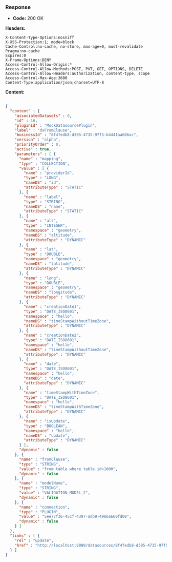 ### Response

* **Code:** 200 OK

**Headers:**

`X-Content-Type-Options:nosniff`  
`X-XSS-Protection:1; mode=block`  
`Cache-Control:no-cache, no-store, max-age=0, must-revalidate`  
`Pragma:no-cache`  
`Expires:0`  
`X-Frame-Options:DENY`  
`Access-Control-Allow-Origin:*`  
`Access-Control-Allow-Methods:POST, PUT, GET, OPTIONS, DELETE`  
`Access-Control-Allow-Headers:authorization, content-type, scope`  
`Access-Control-Max-Age:3600`  
`Content-Type:application/json;charset=UTF-8`  

**Content:**

```json
    
{
  "content" : {
    "associatedDatasets" : 0,
    "id" : 16,
    "pluginId" : "MockDatasourcePlugin",
    "label" : "dsFromClause",
    "businessId" : "8f4fedb8-d395-4735-97f5-b4441aa686ac",
    "version" : "alpha",
    "priorityOrder" : 0,
    "active" : true,
    "parameters" : [ {
      "name" : "mapping",
      "type" : "COLLECTION",
      "value" : [ {
        "name" : "providerId",
        "type" : "LONG",
        "nameDS" : "id",
        "attributeType" : "STATIC"
      }, {
        "name" : "label",
        "type" : "STRING",
        "nameDS" : "name",
        "attributeType" : "STATIC"
      }, {
        "name" : "alt",
        "type" : "INTEGER",
        "namespace" : "geometry",
        "nameDS" : "altitude",
        "attributeType" : "DYNAMIC"
      }, {
        "name" : "lat",
        "type" : "DOUBLE",
        "namespace" : "geometry",
        "nameDS" : "latitude",
        "attributeType" : "DYNAMIC"
      }, {
        "name" : "long",
        "type" : "DOUBLE",
        "namespace" : "geometry",
        "nameDS" : "longitude",
        "attributeType" : "DYNAMIC"
      }, {
        "name" : "creationDate1",
        "type" : "DATE_ISO8601",
        "namespace" : "hello",
        "nameDS" : "timeStampWithoutTimeZone",
        "attributeType" : "DYNAMIC"
      }, {
        "name" : "creationDate2",
        "type" : "DATE_ISO8601",
        "namespace" : "hello",
        "nameDS" : "timeStampWithoutTimeZone",
        "attributeType" : "DYNAMIC"
      }, {
        "name" : "date",
        "type" : "DATE_ISO8601",
        "namespace" : "hello",
        "nameDS" : "date",
        "attributeType" : "DYNAMIC"
      }, {
        "name" : "timeStampWithTimeZone",
        "type" : "DATE_ISO8601",
        "namespace" : "hello",
        "nameDS" : "timeStampWithTimeZone",
        "attributeType" : "DYNAMIC"
      }, {
        "name" : "isUpdate",
        "type" : "BOOLEAN",
        "namespace" : "hello",
        "nameDS" : "update",
        "attributeType" : "DYNAMIC"
      } ],
      "dynamic" : false
    }, {
      "name" : "fromClause",
      "type" : "STRING",
      "value" : "from table where table.id>1000",
      "dynamic" : false
    }, {
      "name" : "modelName",
      "type" : "STRING",
      "value" : "VALIDATION_MODEL_2",
      "dynamic" : false
    }, {
      "name" : "connection",
      "type" : "PLUGIN",
      "value" : "5ee77f36-45cf-4397-adb9-496ba660fd08",
      "dynamic" : false
    } ]
  },
  "links" : [ {
    "rel" : "update",
    "href" : "http://localhost:8080/datasources/8f4fedb8-d395-4735-97f5-b4441aa686ac"
  } ]
}
```

